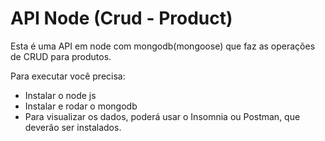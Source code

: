 # API Node (Crud - Product)

Esta é uma API em node com mongodb(mongoose) que faz as operações de CRUD para produtos.

Para executar você precisa:
- Instalar o node js
- Instalar e rodar o mongodb
- Para visualizar os dados, poderá usar o Insomnia ou Postman, que deverão ser instalados.
